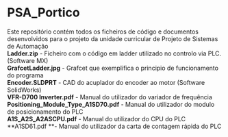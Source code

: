 # PSA_Portico
Este repositório contém todos os ficheiros de código e documentos desenvolvidos para o projeto da unidade curricular de Projeto de Sistemas de Automação <br />
**Ladder.zip** - Ficheiro com o código em ladder utilizado no controlo via PLC. (Software MX) <br />
**GrafcetLadder.jpg** - Grafcet que exemplifica o principio de funcionamento do programa <br />
**Encoder.SLDPRT** - CAD do acuplador do encoder ao motor (Software SolidWorks) <br />
**VFR-D700 Inverter.pdf** - Manual do utilizador do variador de frequência <br />
**Positioning_Module_Type_A1SD70.pdf** - Manual do utilizador do modulo de posicionamento do PLC <br />
**A1S_A2S_A2ASCPU.pdf** - Manual do utilizador do CPU do PLC <br />
**A1SD61.pdf **- Manual do utilizador da carta de contagem rápida do PLC <br />
